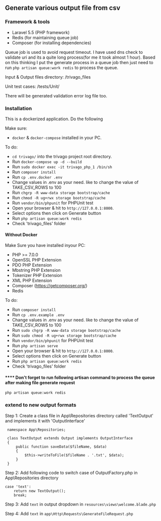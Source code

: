 ## Generate various output file from csv

### Framework & tools

- Laravel 5.5 (PHP framework)
- Redis (for maintaining queue job) 
- Composer (for installing dependencies)

Queue job is used to avoid request timeout. I have used dns check to validate uri and its a quite long process(for me it took almost 1 hour). Based on this thinking I put the generate process in a queue job then just need to run `php artisan queue:work redis` to process the queue.  

Input & Output files directory: /trivago_files

Unit test cases: /tests/Unit/

There will be generated validation error log file too.


### Installation
This is a dockerized application. Do the following

Make sure: 
* `docker` & `docker-compose` installed in your PC.

To do:

- `cd trivago/` into the trivago project root directory.
- Run `docker-compose up -d --build`
- Run `sudo docker exec -it trivago_php_1 /bin/sh`
- Run `composer install`
- Run `cp .env.docker .env`
- Change values in .env as your need. like to change the value of TAKE_CSV_ROWS to 100
- Run `chgrp -R www-data storage bootstrap/cache`
- Run `chmod -R ug+rwx storage bootstrap/cache`
- Run `vendor/bin/phpunit` for PHPUnit test
- Open your browser & hit to `http://127.0.0.1:8000`.
- Select options then click on Generate button
- Run `php artisan queue:work redis`
- Check 'trivago_files' folder

#### Without Docker
Make Sure you have installed inyour PC:

- PHP >= 7.0.0
- OpenSSL PHP Extension
- PDO PHP Extension
- Mbstring PHP Extension
- Tokenizer PHP Extension
- XML PHP Extension
- Composer (https://getcomposer.org/)
- Redis

To do:

- Run `composer install`
- Run `cp .env.example .env` 
- Change values in .env as your need. like to change the value of TAKE_CSV_ROWS to 100 
- Run `sudo chgrp -R www-data storage bootstrap/cache`
- Run `sudo chmod -R ug+rwx storage bootstrap/cache`
- Run `vendor/bin/phpunit` for PHPUnit test
- Run `php artisan serve`
- Open your browser & hit to `http://127.0.0.1:8000`.
- Select options then click on Generate button
- Run `php artisan queue:work redis`
- Check 'trivago_files' folder


#### **** Don't forget to run following artisan command to process the queue after making file generate request
`php artisan queue:work redis`


### extend to new output formats
Step 1: Create a class file in App\Repositories directory called 'TextOutput' and implements it with 'OutputInterface'

```
 namespace App\Repositories;
 
 class TextOutput extends Output implements OutputInterface
 {
     public function saveData($fileName, $data)
     {
         $this->writeToFile($fileName . '.txt', $data);
     }
 }
```
 
Step 2: Add following code to switch case of OutputFactory.php in App\Repositories directory

```
case 'text':
	return new TextOutput();
	break;
```

Step 3: Add `text` in output dropdown in `resources\views\welcome.blade.php`

Step 4: Add `text` in `app\Http\Requests\GenerateFileRequest.php`

